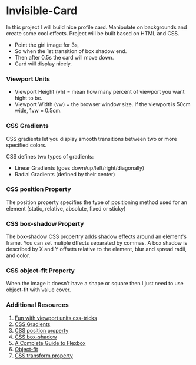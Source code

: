 # Invisible-Card
In this project I will build nice profile card. Manipulate on backgrounds and create some cool effects. Project will be built based on HTML and CSS.
* Point the girl image for 3s, 
* So when the 1st transition of box shadow end. 
* Then after 0.5s the card will move down. 
* Card will display nicely. 


### Viewport Units
* Viewport Height (vh) = mean how many percent of viewport you want hight to be.
* Viewport Width (vw)  = the browser window size. If the viewport is 50cm wide, 1vw = 0.5cm.

### CSS Gradients
CSS gradients let you display smooth transitions between two or more specified colors.

CSS defines two types of gradients:

* Linear Gradients (goes down/up/left/right/diagonally)
* Radial Gradients (defined by their center)


### CSS position Property
The position property specifies the type of positioning method used for an element (static, relative, absolute, fixed or sticky)

### CSS box-shadow Property
The box-shadow CSS propertry adds shadow effects around an element's frame. You can set muliple dffects separated by commas. A box shadow is described by X and Y offsets relative to the element, blur and spread radii, and color.

### CSS object-fit Property
When the image it doesn't have a shape or square then I just need to use object-fit with value cover.



### Additional Resources
1. <a href="https://css-tricks.com/fun-viewport-units/" target="_blank">Fun with viewport units css-tricks</a>
2. <a href="https://www.w3schools.com/css/css3_gradients.asp" target="_blank">CSS Gradients</a>
3. <a href="https://www.w3schools.com/cssref/pr_class_position.asp" target="_blank">CSS position property</a>
4. <a href="https://developer.mozilla.org/en-US/docs/Web/CSS/box-shadow" target="_blank">CSS box-shadow</a>
5. <a href="https://css-tricks.com/snippets/css/a-guide-to-flexbox/" target="_blank">A Complete Guide to Flexbox</a>
6. <a href="https://css-tricks.com/almanac/properties/o/object-fit/" target="_blank">Object-fit</a>
7. <a href="https://css-tricks.com/almanac/properties/t/transform/" target="_blank">CSS transform property</a>
